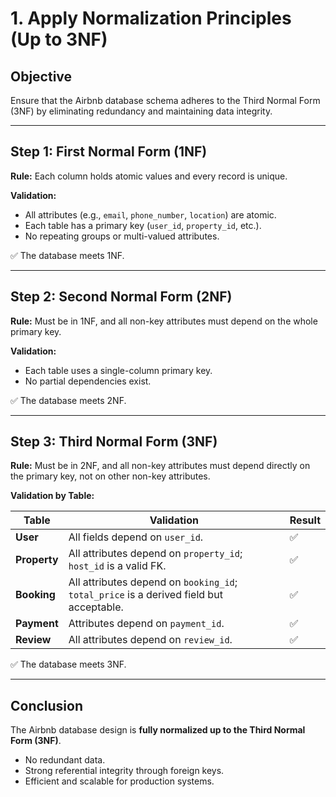 # 1. Apply Normalization Principles (Up to 3NF)

## Objective

Ensure that the Airbnb database schema adheres to the Third Normal Form (3NF) by eliminating redundancy and maintaining data integrity.

---

## Step 1: First Normal Form (1NF)

**Rule:** Each column holds atomic values and every record is unique.

**Validation:**

- All attributes (e.g., `email`, `phone_number`, `location`) are atomic.
- Each table has a primary key (`user_id`, `property_id`, etc.).
- No repeating groups or multi-valued attributes.

✅ The database meets 1NF.

---

## Step 2: Second Normal Form (2NF)

**Rule:** Must be in 1NF, and all non-key attributes must depend on the whole primary key.

**Validation:**

- Each table uses a single-column primary key.
- No partial dependencies exist.

✅ The database meets 2NF.

---

## Step 3: Third Normal Form (3NF)

**Rule:** Must be in 2NF, and all non-key attributes must depend directly on the primary key, not on other non-key attributes.

**Validation by Table:**

| Table        | Validation                                                                              | Result |
| ------------ | --------------------------------------------------------------------------------------- | ------ |
| **User**     | All fields depend on `user_id`.                                                         | ✅     |
| **Property** | All attributes depend on `property_id`; `host_id` is a valid FK.                        | ✅     |
| **Booking**  | All attributes depend on `booking_id`; `total_price` is a derived field but acceptable. | ✅     |
| **Payment**  | Attributes depend on `payment_id`.                                                      | ✅     |
| **Review**   | All attributes depend on `review_id`.                                                   | ✅     |

✅ The database meets 3NF.

---

## Conclusion

The Airbnb database design is **fully normalized up to the Third Normal Form (3NF)**.

- No redundant data.
- Strong referential integrity through foreign keys.
- Efficient and scalable for production systems.

